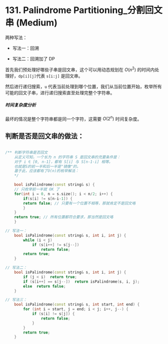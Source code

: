 # 131. Palindrome Partitioning_分割回文串 (Medium)

两种写法：

- 写法一：回溯

- 写法二：回溯加了 DP



首先我们预处理好哪些子串是回文串，这个可以用动态规划在 $O(n^2)$ 的时间内处理好，`dp[i][j]`代表 `s[i:j]` 是回文串。



然后进行递归搜索，`u` 代表当前处理到哪个位置，我们从当前位置开始，枚举所有可能的回文子串，进行递归搜索直至处理完整个字符串。



##### 时间复杂度分析

最坏的情况是整个字符串都是同一个字符，这需要 $`O(2^n)`$ 时间复杂度。



## 判断是否是回文串的做法：

```c++
 
/** 判断字符串是否回文
    从定义可知，一个长为 n 的字符串 S 是回文串的充要条件是：
    对于 i ∈ [0, n-1]，都有 S[i] 与 S[n-1-i] 相等。
    也就是S的前一半和后一半是"镜像"的。
    基于此，应该都有了O(n)的枚举解法：
    */

    bool isPalindrome(const string& s) {
    // 只枚举前一半就 OK 了
    for(int i = 0, n = s.size(); i < n/2; i++) {
        if(s[i] != s[n-i-1]) {
        return false; // 只要有一个位置不相等，那就肯定不是回文咯
        }
    }
    return true; // 所有位置都符合要求，那当然是回文咯
    }

// 写法一：
    bool isPalindrome(const string& s, int i, int j) {
        while (i < j)
            if (s[i++] != s[j--])
                return false;
        return true;
    }

// 写法二：
    bool isPalindrome(const string& s, int i, int j) {
        if (j < i)  return true;
        if (s[i++] == s[j--])  return isPalindrome(s, i, j);
        else  return false;
    }

// 写法三：
    bool isPalindrome(const string& s, int start, int end) {
        for (int i = start, j = end; i < j; i++, j--) {
            if (s[i] != s[j]) {
                return false;
            }
        }
        return true;
    }


```

